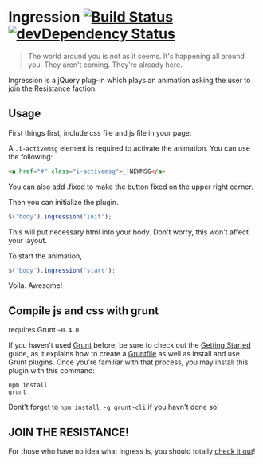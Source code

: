 # Ingression [![Build Status](https://travis-ci.org/akasfei/Ingression.png?branch=master)](https://travis-ci.org/akasfei/Ingression) [![devDependency Status](https://david-dm.org/akasfei/Ingression/dev-status.png)](https://david-dm.org/akasfei/Ingression#info=devDependencies)

> The world around you is not as it seems. It's happening all around you. They aren't coming. They're already here.

Ingression is a jQuery plug-in which plays an animation asking the user to join the Resistance faction.

## Usage

First things first, include css file and js file in your page.

A `.i-activemsg` element is required to activate the animation. You can use the following:

```html
<a href="#" class="i-activemsg">_!NEWMSG</a> 
```

You can also add .fixed to make the button fixed on the upper right corner.

Then you can initialize the plugin.

```js
$('body').ingression('init');
```

This will put necessary html into your body. Don't worry, this won't affect your layout.

To start the animation,

```js
$('body').ingression('start');
```

Voila. Awesome!

## Compile js and css with grunt

requires Grunt `~0.4.0`

If you haven't used [Grunt](http://gruntjs.com/) before, be sure to check out the [Getting Started](http://gruntjs.com/getting-started) guide, as it explains how to create a [Gruntfile](http://gruntjs.com/sample-gruntfile) as well as install and use Grunt plugins. Once you're familiar with that process, you may install this plugin with this command:

```shell
npm install
grunt
```

Dont't forget to `npm install -g grunt-cli` if you havn't done so!

## JOIN THE RESISTANCE!

For those who have no idea what Ingress is, you should totally [check it out](https://www.ingress.com)!